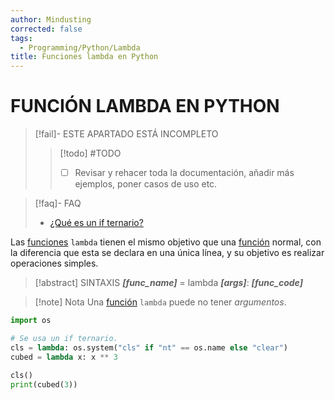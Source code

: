 ```yaml
---
author: Mindusting
corrected: false
tags:
  - Programming/Python/Lambda
title: Funciones lambda en Python
---
```


# FUNCIÓN LAMBDA EN PYTHON

> [!fail]- ESTE APARTADO ESTÁ INCOMPLETO
> > [!todo] #TODO
> > - [ ] Revisar y rehacer toda la documentación, añadir más ejemplos, poner casos de uso etc.

> [!faq]- FAQ
> - [¿Qué es un if ternario?](py_conditionals.md#IF-TERNARIO)

Las [funciones](py_func.md) `lambda` tienen el mismo objetivo que una [función](py_func.md) normal, con la diferencia que esta se declara en una única línea, y su objetivo es realizar operaciones simples.

> [!abstract] SINTAXIS
> ***\[func_name]*** = lambda ***\[args]***: ***\[func_code]***

> [!note] Nota
> Una [función](py_func.md) `lambda` puede no tener *argumentos*.

```python
import os

# Se usa un if ternario.
cls = lambda: os.system("cls" if "nt" == os.name else "clear")
cubed = lambda x: x ** 3

cls()
print(cubed(3))
```
